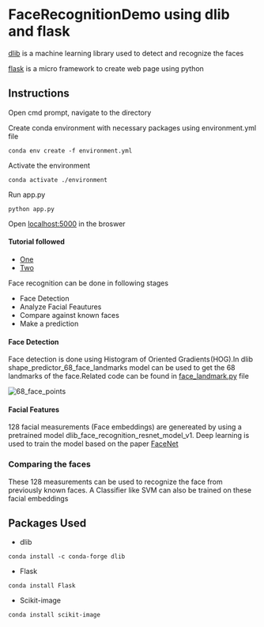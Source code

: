 # FaceRecognitionDemo using dlib and flask
[dlib](http://dlib.net/) is a machine learning library used to detect and recognize the faces

[flask](http://flask.pocoo.org/) is a micro framework to create web page using python

## Instructions
Open cmd prompt, navigate to the directory

Create conda environment with necessary packages using environment.yml file
```
conda env create -f environment.yml
```
Activate the environment
```
conda activate ./environment
```
Run app.py
```
python app.py
```
Open [localhost:5000](http://127.0.0.1:5000/) in the broswer


#### Tutorial followed
* [One](https://towardsdatascience.com/facial-recognition-using-deep-learning-a74e9059a150)
* [Two](https://medium.com/@ageitgey/machine-learning-is-fun-part-4-modern-face-recognition-with-deep-learning-c3cffc121d78)

Face recognition can be done in following stages

* Face Detection
* Analyze Facial Feautures
* Compare against known faces
* Make a prediction

#### Face Detection

Face detection is done using Histogram of Oriented Gradients (HOG).In dlib shape_predictor_68_face_landmarks model can be used to get the 68 landmarks of the face.Related code can be found in [face_landmark.py]() file

![68_face_points](https://cdn-images-1.medium.com/max/800/1*AbEg31EgkbXSQehuNJBlWg.png)

#### Facial Features
128 facial measurements (Face embeddings) are genereated by using a pretrained model dlib_face_recognition_resnet_model_v1. Deep learning is used to train the model based on the paper [FaceNet](https://www.cv-foundation.org/openaccess/content_cvpr_2015/app/1A_089.pdf)

### Comparing the faces
These 128 measurements can be used to recognize the face from previously known faces. A Classifier like SVM can also be trained on these facial embeddings
 


## Packages Used
* dlib 
```
conda install -c conda-forge dlib
```
* Flask
```
conda install Flask
```
* Scikit-image
```
conda install scikit-image
```